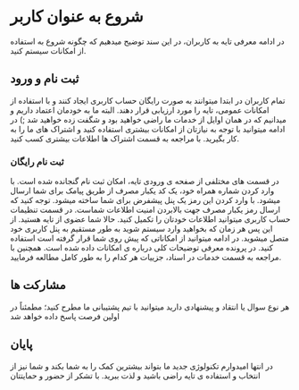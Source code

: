 # شروع به عنوان کاربر
در ادامه معرفی تایه به کاربران، در این سند توضیح میدهیم که چگونه شروع به استفاده از امکانات سیستم کنید.
## ثبت نام و ورود
تمام کاربران در ابتدا میتوانند به صورت رایگان حساب کاربری ایجاد کنند و با استفاده از امکانات عمومی، تایه را مورد ارزیابی قرار دهند. البته ما به خودمان اعتماد داریم و میدانیم که در همان اوایل از خدمات ما راضی خواهید بود و شگفت زده خواهید شد ;)
در ادامه میتوانید با توجه به نیازتان از امکانات بیشتری استفاده کنید و اشتراک های ما را به کار بگیرید. با مراجعه به قسمت اشتراک ها اطلاعات بیشتری کسب کنید.
### ثبت نام رایگان
در قسمت های مختلفی از صفحه ی ورودی تایه، امکان ثبت نام گنجانده شده است. با وارد کردن شماره همراه خود، یک کد یکبار مصرف از طریق پیامک برای شما ارسال میشود. با وارد کردن این رمز یک پنل پیشفرض برای شما ساخته میشود. توجه کنید که ارسال رمز یکبار مصرف جهت بالابردن امنیت اطلاعات شماست. در قسمت تنظیمات حساب کاربری میتوانید اطلاعات خودتان را تکمیل کنید.
حالا شما عضوی از تایه هستید. از این پس هر زمان که بخواهید وارد سیستم شوید به طور مستقیم به پنل کاربری خود متصل میشوید. در ادامه میتوانید از امکاناتی که پیش روی شما قرار گرفته است استفاده کنید.
در پرونده معرفی توضیحات کلی درباره ی امکانات داده شده است. همچنین با مراجعه به قسمت خدمات در اسناد، جزییات هر کدام را به طور کامل مطالعه فرمایید.
## مشارکت ها
هر نوع سوال یا انتقاد و پیشنهادی دارید میتوانید با تیم پشتیبانی ما مطرح کنید؛ مطمئناً در اولین فرصت پاسخ داده خواهد شد 
## پایان
در انتها امیدوارم تکنولوژی جدید ما بتواند بیشترین کمک را به شما بکند و شما نیز از انتخاب و استفاده ی تایه راضی باشید و لذت ببرید.
با تشکر از حضور و حمایتتان

